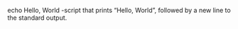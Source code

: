 echo Hello, World -script that prints “Hello, World”, followed by a new line to the standard output.
